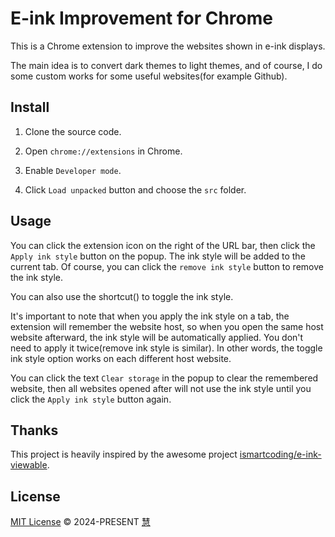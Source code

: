 # E-ink Improvement for Chrome

This is a Chrome extension to improve the websites shown in e-ink displays.

The main idea is to convert dark themes to light themes, and of course, I do some custom works for some useful websites(for example Github).

## Install

1. Clone the source code.

2. Open `chrome://extensions` in Chrome.

3. Enable `Developer mode`.

4. Click `Load unpacked` button and choose the `src` folder.

## Usage

You can click the extension icon on the right of the URL bar, then click the `Apply ink style` button on the popup. The ink style will be added to the current tab. Of course, you can click the `remove ink style` button to remove the ink style.

You can also use the shortcut(<Ctrl-Shift-E>) to toggle the ink style.

It's important to note that when you apply the ink style on a tab, the extension will remember the website host, so when you open the same host website afterward, the ink style will be automatically applied. You don't need to apply it twice(remove ink style is similar). In other words, the toggle ink style option works on each different host website.

You can click the text `Clear storage` in the popup to clear the remembered website, then all websites opened after will not use the ink style until you click the `Apply ink style` button again.

## Thanks

This project is heavily inspired by the awesome project [ismartcoding/e-ink-viewable](https://github.com/ismartcoding/e-ink-viewable).

## License

[MIT License](https://github.com/hui890514/chrome-e-ink-improvement/blob/main/LICENSE) © 2024-PRESENT [慧](https://github.com/hui890514)

